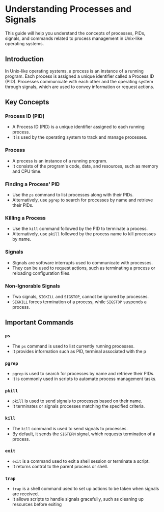 # Understanding Processes and Signals

This guide will help you understand the concepts of processes, PIDs, signals, and commands related to process management in Unix-like operating systems.

## Introduction

In Unix-like operating systems, a process is an instance of a running program. Each process is assigned a unique identifier called a Process ID (PID). Processes communicate with each other and the operating system through signals, which are used to convey information or request actions.

## Key Concepts

### Process ID (PID)

- A Process ID (PID) is a unique identifier assigned to each running process.
- It is used by the operating system to track and manage processes.

### Process

- A process is an instance of a running program.
- It consists of the program's code, data, and resources, such as memory and CPU time.

### Finding a Process' PID

- Use the `ps` command to list processes along with their PIDs.
- Alternatively, use `pgrep` to search for processes by name and retrieve their PIDs.

### Killing a Process

- Use the `kill` command followed by the PID to terminate a process.
- Alternatively, use `pkill` followed by the process name to kill processes by name.

### Signals

- Signals are software interrupts used to communicate with processes.
- They can be used to request actions, such as terminating a process or reloading configuration files.

### Non-Ignorable Signals

- Two signals, `SIGKILL` and `SIGSTOP`, cannot be ignored by processes.
- `SIGKILL` forces termination of a process, while `SIGSTOP` suspends a process.

## Important Commands

### `ps`

- The `ps` command is used to list currently running processes.
- It provides information such as PID, terminal associated with the p
### `pgrep`

- `pgrep` is used to search for processes by name and retrieve their PIDs.
- It is commonly used in scripts to automate process management tasks.

### `pkill`

- `pkill` is used to send signals to processes based on their name.
- It terminates or signals processes matching the specified criteria.

### `kill`

- The `kill` command is used to send signals to processes.
- By default, it sends the `SIGTERM` signal, which requests termination of a process.

### `exit`

- `exit` is a command used to exit a shell session or terminate a script.
- It returns control to the parent process or shell.

### `trap`

- `trap` is a shell command used to set up actions to be taken when signals are received.
- It allows scripts to handle signals gracefully, such as cleaning up resources before exiting
